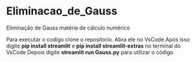 # Eliminacao_de_Gauss
Eliminação de Gauss matéria de cálculo numérico

Para executar o codigo clone o repositorio.
Abra ele no VsCode
Após isso digite __pip install streamlit__ e __pip install streamlit-extras__ no terminal do VsCode
Depois digite __streamlit run Gauss.py__ para utilizar o código
